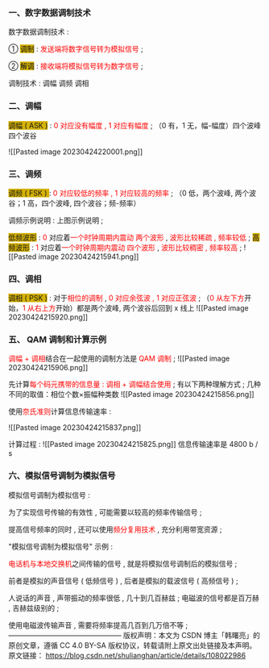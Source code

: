 ### 一、数字数据调制技术

数字数据调制技术 :

① <span style="background:#d4b106">调制</span> :<font color="#ff0000"> 发送端将数字信号转为模拟信号</font> ;

② <span style="background:#d4b106">解调</span> : <font color="#ff0000">接收端将模拟信号转为数字信号</font> ;

调制技术 :
调幅
调频
调相


### 二、调幅

<span style="background:#d4b106">调幅 ( ASK )</span> : <font color="#ff0000">0 对应没有幅度 , 1 对应有幅度</font> ;
（0 有，1 无，幅-幅度）四个波峰四个波谷

![[Pasted image 20230424220001.png]]


### 三、调频

<span style="background:#d4b106">调频 ( FSK ) </span>: <font color="#ff0000">0 对应较低的频率 , 1 对应较高的频率 </font>;
（0 低，两个波峰, 两个波谷；1 高，四个波峰, 四个波谷；频-频率）

调频示例说明 : 上图示例说明 ;

<span style="background:#d4b106">低频波形</span> :<font color="#ff0000"> 0</font> 对应着<font color="#ff0000">一个时钟周期内震动</font>    <font color="#ff0000">两个波形 </font>, <font color="#ff0000">波形比较稀疏 , 频率较低</font> ;
<span style="background:#d4b106">高频波形</span> : <font color="#ff0000">1</font> 对应着<font color="#ff0000">一个时钟周期内震动 </font>   <font color="#ff0000">四个波形</font> , <font color="#ff0000">波形比较稠密 , 频率较高</font> ;
![[Pasted image 20230424215941.png]]


### 四、调相

<span style="background:#d4b106">调相 ( PSK )</span> : 对于<font color="#ff0000">相位的调制</font> ,<font color="#ff0000"> 0 对应余弦波 , 1 对应正弦波 </font>;
（<font color="#ff0000">0</font> <font color="#ff0000">从</font><font color="#ff0000">左下方</font>开始，<font color="#ff0000">1 从右上方</font>开始）都是两个波峰, 两个波谷后回到 x 线上
![[Pasted image 20230424215920.png]]


### 五、 QAM 调制和计算示例

<font color="#ff0000">调幅 + 调相</font>结合在一起使用的调制方法是 <font color="#ff0000">QAM 调制</font> ;
![[Pasted image 20230424215906.png]]

先计算<font color="#ff0000">每个码元携带的信息量 : 调相 + 调幅结合使用</font> ; 有以下两种理解方式 ;
几种不同的取值：相位个数×振幅种类数
![[Pasted image 20230424215856.png]]

使用<font color="#ff0000">奈氏准则</font>计算信息传输速率 :

![[Pasted image 20230424215837.png]]

计算过程 : ![[Pasted image 20230424215825.png]]
信息传输速率是 4800 b / s 


### 六、模拟信号调制为模拟信号

模拟信号调制为模拟信号 :

为了实现信号传输的有效性 , 可能需要以较高的频率传输信号 ;

提高信号频率的同时 , 还可以使用<font color="#ff0000">频分复用技术</font> , 充分利用带宽资源 ;


"模拟信号调制为模拟信号" 示例 :

<font color="#ff0000">电话机与本地交换机</font>之间传输的信号 , 就是将模拟信号调制后的模拟信号 ;

前者是模拟的声音信号 ( 低频信号 ) , 后者是模拟的载波信号 ( 高频信号 ) ;


人说话的声音 , 声带振动的频率很低 , 几十到几百赫兹 ; 电磁波的信号都是百万赫 , 吉赫兹级别的 ;

使用电磁波传输声音 , 需要将频率提高几百到几万倍不等 ;
————————————————
版权声明：本文为 CSDN 博主「韩曙亮」的原创文章，遵循 CC 4.0 BY-SA 版权协议，转载请附上原文出处链接及本声明。
原文链接： https://blog.csdn.net/shulianghan/article/details/108022986